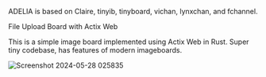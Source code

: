 
ADELIA is based on Claire, tinyib, tinyboard, vichan, lynxchan, and fchannel. 


File Upload Board with Actix Web

This is a simple image board implemented using Actix Web in Rust. Super tiny codebase, has features of modern imageboards. 



![Screenshot 2024-05-28 025835](https://github.com/ChessLogical/Adelia/assets/169053333/1d4d7ba9-3930-4921-a7b2-2d659470cb63)






